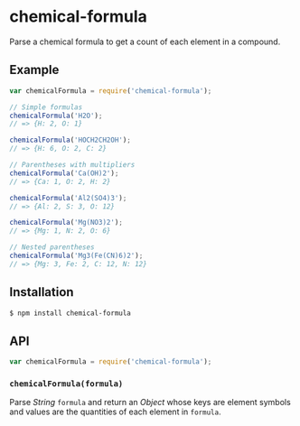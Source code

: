 # chemical-formula

Parse a chemical formula to get a count of each element in a compound.

## Example

``` javascript
var chemicalFormula = require('chemical-formula');

// Simple formulas
chemicalFormula('H2O');
// => {H: 2, O: 1}

chemicalFormula('HOCH2CH2OH');
// => {H: 6, O: 2, C: 2}

// Parentheses with multipliers
chemicalFormula('Ca(OH)2');
// => {Ca: 1, O: 2, H: 2}

chemicalFormula('Al2(SO4)3');
// => {Al: 2, S: 3, O: 12}

chemicalFormula('Mg(NO3)2');
// => {Mg: 1, N: 2, O: 6}

// Nested parentheses
chemicalFormula('Mg3(Fe(CN)6)2');
// => {Mg: 3, Fe: 2, C: 12, N: 12}
```

## Installation

``` bash
$ npm install chemical-formula
```

## API

``` javascript
var chemicalFormula = require('chemical-formula');
```

### `chemicalFormula(formula)`

Parse _String_ `formula` and return an _Object_ whose keys are element symbols
and values are the quantities of each element in `formula`.

